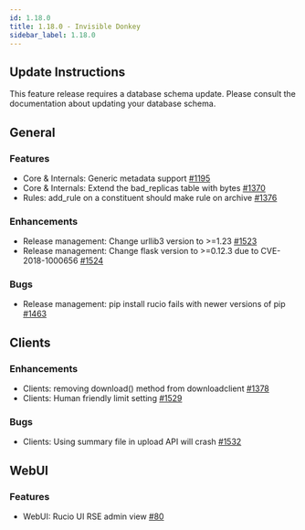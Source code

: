 ```yaml
---
id: 1.18.0
title: 1.18.0 - Invisible Donkey
sidebar_label: 1.18.0
---
```



## Update Instructions

This feature release requires a database schema update. Please consult
the documentation about updating your database schema.

## General

### Features

-   Core & Internals: Generic metadata support
    [\#1195](https://github.com/rucio/rucio/issues/1195)
-   Core & Internals: Extend the bad_replicas table with bytes
    [\#1370](https://github.com/rucio/rucio/issues/1370)
-   Rules: add_rule on a constituent should make rule on archive
    [\#1376](https://github.com/rucio/rucio/issues/1376)

### Enhancements

-   Release management: Change urllib3 version to \>=1.23
    [\#1523](https://github.com/rucio/rucio/issues/1523)
-   Release management: Change flask version to \>=0.12.3 due to
    CVE-2018-1000656
    [\#1524](https://github.com/rucio/rucio/issues/1524)

### Bugs

-   Release management: pip install rucio fails with newer versions of
    pip [\#1463](https://github.com/rucio/rucio/issues/1463)

## Clients

### Enhancements

-   Clients: removing download() method from downloadclient
    [\#1378](https://github.com/rucio/rucio/issues/1378)
-   Clients: Human friendly limit setting
    [\#1529](https://github.com/rucio/rucio/issues/1529)

### Bugs

-   Clients: Using summary file in upload API will crash
    [\#1532](https://github.com/rucio/rucio/issues/1532)

## WebUI

### Features

-   WebUI: Rucio UI RSE admin view
    [\#80](https://github.com/rucio/rucio/issues/80)
